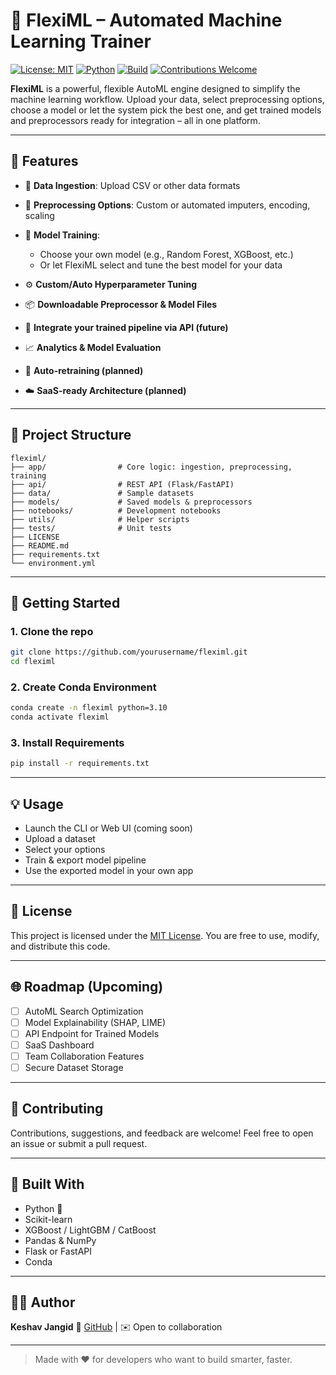 # 🚀 FlexiML – Automated Machine Learning Trainer

[![License: MIT](https://img.shields.io/badge/License-MIT-blue.svg)](LICENSE)
[![Python](https://img.shields.io/badge/python-3.10%2B-blue)](https://www.python.org/downloads/release/python-3100/)
[![Build](https://img.shields.io/badge/build-passing-brightgreen)](https://github.com/yourusername/fleximl/actions)
[![Contributions Welcome](https://img.shields.io/badge/contributions-welcome-orange.svg)](../../issues)

**FlexiML** is a powerful, flexible AutoML engine designed to simplify the machine learning workflow. Upload your data, select preprocessing options, choose a model or let the system pick the best one, and get trained models and preprocessors ready for integration – all in one platform.

---

## 🔧 Features

* 📂 **Data Ingestion**: Upload CSV or other data formats
* 🧹 **Preprocessing Options**: Custom or automated imputers, encoding, scaling
* 🧠 **Model Training**:

  * Choose your own model (e.g., Random Forest, XGBoost, etc.)
  * Or let FlexiML select and tune the best model for your data
* ⚙️ **Custom/Auto Hyperparameter Tuning**
* 📦 **Downloadable Preprocessor & Model Files**
* 🔌 **Integrate your trained pipeline via API (future)**
* 📈 **Analytics & Model Evaluation**
* 🧠 **Auto-retraining (planned)**
* ☁️ **SaaS-ready Architecture (planned)**

---

## 📁 Project Structure

```
fleximl/
├── app/                # Core logic: ingestion, preprocessing, training
├── api/                # REST API (Flask/FastAPI)
├── data/               # Sample datasets
├── models/             # Saved models & preprocessors
├── notebooks/          # Development notebooks
├── utils/              # Helper scripts
├── tests/              # Unit tests
├── LICENSE
├── README.md
├── requirements.txt
└── environment.yml
```

---

## 🚀 Getting Started

### 1. Clone the repo

```bash
git clone https://github.com/yourusername/fleximl.git
cd fleximl
```

### 2. Create Conda Environment

```bash
conda create -n fleximl python=3.10
conda activate fleximl
```

### 3. Install Requirements

```bash
pip install -r requirements.txt
```

---

## 💡 Usage

* Launch the CLI or Web UI (coming soon)
* Upload a dataset
* Select your options
* Train & export model pipeline
* Use the exported model in your own app

---

## 📜 License

This project is licensed under the [MIT License](LICENSE).
You are free to use, modify, and distribute this code.

---

## 🌐 Roadmap (Upcoming)

* [ ] AutoML Search Optimization
* [ ] Model Explainability (SHAP, LIME)
* [ ] API Endpoint for Trained Models
* [ ] SaaS Dashboard
* [ ] Team Collaboration Features
* [ ] Secure Dataset Storage

---

## 🤝 Contributing

Contributions, suggestions, and feedback are welcome!
Feel free to open an issue or submit a pull request.

---

## 🧠 Built With

* Python 🐍
* Scikit-learn
* XGBoost / LightGBM / CatBoost
* Pandas & NumPy
* Flask or FastAPI
* Conda

---

## 👨‍💻 Author

**Keshav Jangid**
🔗 [GitHub](https://github.com/ksv-py) | ✉️ Open to collaboration

---

> Made with ❤️ for developers who want to build smarter, faster.
